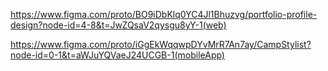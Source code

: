 https://www.figma.com/proto/BO9iDbKlq0YC4Jl1Bhuzvg/portfolio-profile-design?node-id=4-8&t=JwZQsaV2qysgu8yY-1(web)

https://www.figma.com/proto/iGgEkWqqwpDYvMrR7An7ay/CampStylist?node-id=0-1&t=aWJuYQVaeJ24UCGB-1(mobileApp)
